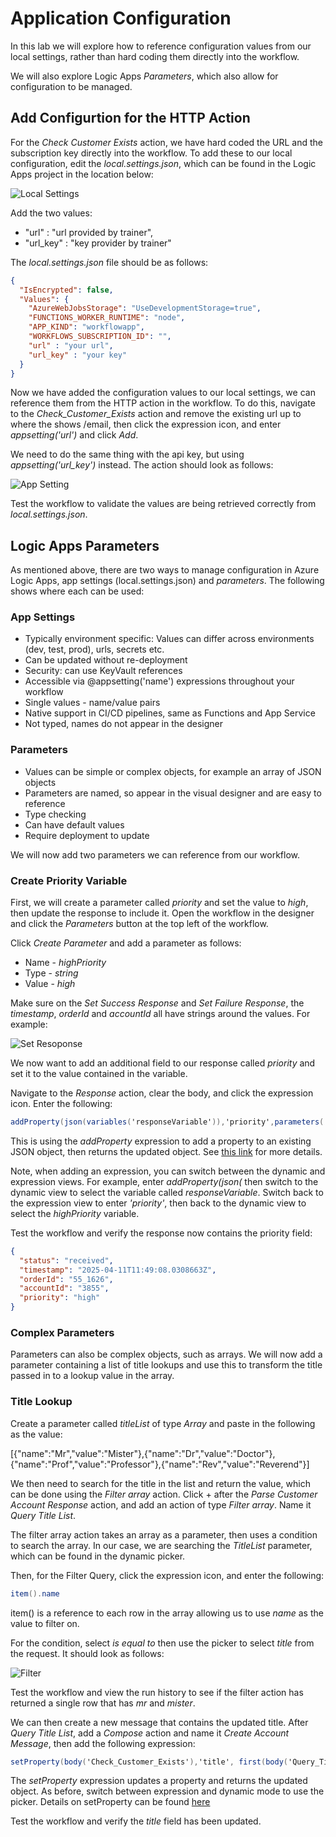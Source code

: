 # Application Configuration

In this lab we will explore how to reference configuration values from our local settings, rather than hard coding them directly into the workflow.

We will also explore Logic Apps *Parameters*, which also allow for configuration to be managed.

## Add Configurtion for the HTTP Action

For the *Check Customer Exists* action, we have hard coded the URL and the subscription key directly into the workflow. To add these to our local configuration, edit the *local.settings.json*, which can be found in the Logic Apps project in the location below:

![Local Settings](<images/Logic App - local settings.png>)

Add the two values:

-    "url" : "url provided by trainer",
-    "url_key" : "key provider by trainer"

The *local.settings.json* file should be as follows:

```json
{
  "IsEncrypted": false,
  "Values": {
    "AzureWebJobsStorage": "UseDevelopmentStorage=true",
    "FUNCTIONS_WORKER_RUNTIME": "node",
    "APP_KIND": "workflowapp",
    "WORKFLOWS_SUBSCRIPTION_ID": "",
    "url" : "your url",
    "url_key" : "your key"
  }
}
```
Now we have added the configuration values to our local settings, we can reference them from the HTTP action in the workflow. To do this, navigate to the *Check_Customer_Exists* action and remove the existing url up to where the shows /email, then click the expression icon, and enter *appsetting('url')* and click *Add*.

We need to do the same thing with the api key, but using *appsetting('url_key')* instead. The action should look as follows:

![App Setting](<images/workflow - appsetting.png>)

Test the workflow to validate the values are being retrieved correctly from *local.settings.json*.

## Logic Apps Parameters

As mentioned above, there are two ways to manage configuration in Azure Logic Apps, app settings (local.settings.json) and *parameters*. The following shows where each can be used:

### App Settings
- Typically environment specific: Values can differ across environments (dev, test, prod), urls, secrets etc.
- Can be updated without re-deployment
- Security: can use KeyVault references
- Accessible via @appsetting('name') expressions throughout your workflow
- Single values - name/value pairs
- Native support in CI/CD pipelines, same as Functions and App Service
- Not typed, names do not appear in the designer

### Parameters
- Values can be simple or complex objects, for example an array of JSON objects
- Parameters are named, so appear in the visual designer and are easy to reference
- Type checking
- Can have default values
- Require deployment to update

We will now add two parameters we can reference from our workflow.

### Create Priority Variable
First, we will create a parameter called *priority* and set the value to *high*, then update the response to include it. Open the workflow in the designer and click the *Parameters* button at the top left of the workflow.

Click *Create Parameter* and add a parameter as follows:

- Name - *highPriority*
- Type - *string*
- Value - *high*

Make sure on the *Set Success Response* and *Set Failure Response*, the *timestamp*, *orderId* and *accountId* all have strings around the values. For example:

![Set Resoponse](<images/Workflow - set response.png>)

We now want to add an additional field to our response called *priority* and set it to the value contained in the variable.

Navigate to the *Response* action, clear the body, and click the expression icon. Enter the following:
```c#
addProperty(json(variables('responseVariable')),'priority',parameters('highPriority'))
```
This is using the *addProperty* expression to add a property to an existing JSON object, then returns the updated object. See [this link](https://learn.microsoft.com/en-us/azure/logic-apps/workflow-definition-language-functions-reference#addProperty) for more details.


Note, when adding an expression, you can switch between the dynamic and expression views. For example, enter *addProperty(json(* then switch to the dynamic view to select the variable called *responseVariable*. Switch back to the expression view to enter *'priority'*, then back to the dynamic view to select the *highPriority* variable.

Test the workflow and verify the response now contains the priority field:

```json
{
  "status": "received",
  "timestamp": "2025-04-11T11:49:08.0308663Z",
  "orderId": "55_1626",
  "accountId": "3855",
  "priority": "high"
}
```

### Complex Parameters

Parameters can also be complex objects, such as arrays. We will now add a parameter containing a list of title lookups and use this to transform the title passed in to a lookup value in the array.

### Title Lookup

Create a parameter called *titleList* of type *Array* and paste in the following as the value:

[{"name":"Mr","value":"Mister"},{"name":"Dr","value":"Doctor"},{"name":"Prof","value":"Professor"},{"name":"Rev","value":"Reverend"}]

We then need to search for the title in the list and return the value, which can be done using the *Filter array* action. Click + after the *Parse Customer Account Response* action, and add an action of type *Filter array*. Name it *Query Title List*.

The filter array action takes an array as a parameter, then uses a condition to search the array. In our case, we are searching the *TitleList* parameter, which can be found in the dynamic picker.

Then, for the Filter Query, click the expression icon, and enter the following:

```c#
item().name
```

item() is a reference to each row in the array allowing us to use *name* as the value to filter on.

For the condition, select *is equal to* then use the picker to select *title* from the request. It should look as follows:

![Filter](<images/Workflow - Filter.png>)

Test the workflow and view the run history to see if the filter action has returned a single row that has *mr* and *mister*.

We can then create a new message that contains the updated title. After *Query Title List*, add a *Compose* action and name it *Create Account Message*, then add the following expression:

```c#
setProperty(body('Check_Customer_Exists'),'title', first(body('Query_Title_List')).value)
```

The *setProperty* expression updates a property and returns the updated object. As before, switch between expression and dynamic mode to use the picker. Details on setProperty can be found [here](https://learn.microsoft.com/en-us/azure/logic-apps/workflow-definition-language-functions-reference#setproperty)

Test the workflow and verify the *title* field has been updated.
